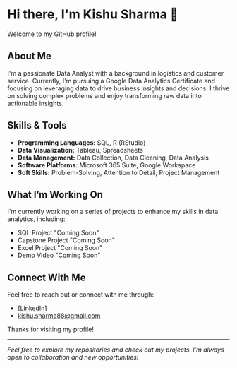 # Hi there, I'm Kishu Sharma 👋

Welcome to my GitHub profile!

## About Me

I'm a passionate Data Analyst with a background in logistics and customer service. Currently, I'm pursuing a Google Data Analytics Certificate and focusing on leveraging data to drive business insights and decisions. I thrive on solving complex problems and enjoy transforming raw data into actionable insights.

## Skills & Tools

- **Programming Languages:** SQL, R (RStudio)
- **Data Visualization:** Tableau, Spreadsheets
- **Data Management:** Data Collection, Data Cleaning, Data Analysis
- **Software Platforms:** Microsoft 365 Suite, Google Workspace
- **Soft Skills:** Problem-Solving, Attention to Detail, Project Management

## What I’m Working On

I'm currently working on a series of projects to enhance my skills in data analytics, including:
- SQL Project "Coming Soon"
- Capstone Project "Coming Soon"
- Excel Project "Coming Soon"
- Demo Video "Coming Soon"

## Connect With Me

Feel free to reach out or connect with me through:
- [[LinkedIn]](https://www.linkedin.com/in/kishu-sharma-8a837836/)
- kishu.sharma88@gmail.com

Thanks for visiting my profile!

---

*Feel free to explore my repositories and check out my projects. I’m always open to collaboration and new opportunities!*
